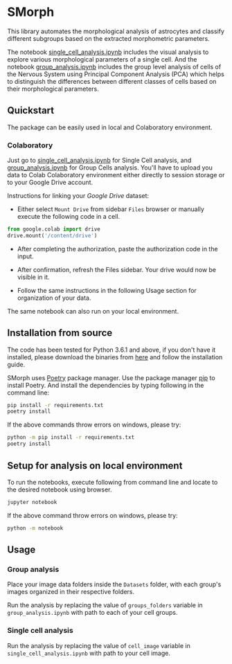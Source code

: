 # SMorph

This library automates the morphological analysis of astrocytes and classify
different subgroups based on the extracted morphometric parameters.

The notebook [single_cell_analysis.ipynb](./single_cell_analysis.ipynb)
includes the visual analysis to explore various morphological parameters of a
single cell. And the notebook [group_analysis.ipynb](./group_analysis.ipynb)
includes the group level analysis of cells of the Nervous System using
Principal Component Analysis (PCA) which helps to distinguish the differences
between different classes of cells based on their morphological parameters.

## Quickstart

The package can be easily used in local and Colaboratory environment.

### Colaboratory

Just go to
[single_cell_analysis.ipynb](https://colab.research.google.com/github/parulsethi/SMorph/blob/master/single_cell_analysis.ipynb)
for Single Cell analysis, and
[group_analysis.ipynb](https://colab.research.google.com/github/parulsethi/SMorph/blob/master/group_analysis.ipynb)
for Group Cells analysis. You'll have to upload you data to Colab Colaboratory
environment either directly to session storage or to your Google Drive account.

Instructions for linking your *Google Drive* dataset:

- Either select `Mount Drive` from sidebar `Files` browser or manually execute
the following code in a cell.

```python
from google.colab import drive
drive.mount('/content/drive')
```

- After completing the authorization, paste the authorization code in the input.

- After confirmation, refresh the Files sidebar. Your drive would now be visible
in it.

- Follow the same instructions in the following Usage section for
organization of your data.

The same notebook can also run on your local environment.

## Installation from source

The code has been tested for Python 3.6.1 and above, if you don't have it
installed, please download the binaries from
[here](https://www.python.org/downloads/) and
follow the installation guide.

SMorph uses [Poetry](https://python-poetry.org) package manager.
Use the package manager [pip](https://pip.pypa.io/en/stable/) to install Poetry.
And install the dependencies by typing following in the command line:

```sh
pip install -r requirements.txt
poetry install
```

If the above commands throw errors on windows, please try:

```sh
python -m pip install -r requirements.txt
poetry install
```

## Setup for analysis on local environment

To run the notebooks, execute following from command line and locate to the
desired notebook using browser.

```sh
jupyter notebook
```

If the above command throw errors on windows, please try:

```sh
python -m notebook
```

## Usage

### Group analysis

Place your image data folders inside the `Datasets` folder, with each group's
images organized in their respective folders.

Run the analysis by replacing the value of `groups_folders` variable in
`group_analysis.ipynb` with path to each of your cell groups.

### Single cell analysis

Run the analysis by replacing the value of `cell_image` variable in
`single_cell_analysis.ipynb` with path to your cell image.
